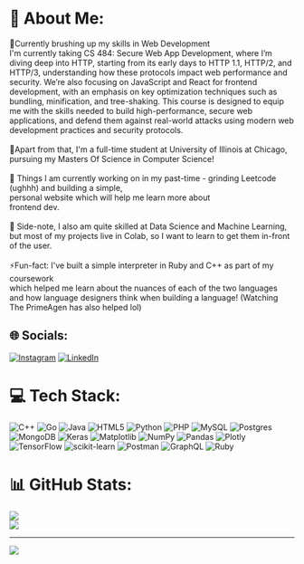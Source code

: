 # 💫 About Me:
🤔Currently brushing up my skills in Web Development<br>I'm currently taking CS 484: Secure Web App Development, where I’m diving deep into HTTP, starting from its early days to HTTP 1.1, HTTP/2, and HTTP/3, understanding how these protocols impact web performance and security. We’re also focusing on JavaScript and React for frontend development, with an emphasis on key optimization techniques such as bundling, minification, and tree-shaking. This course is designed to equip me with the skills needed to build high-performance, secure web applications, and defend them against real-world attacks using modern web development practices and security protocols.<br><br>🌱Apart from that, I'm a full-time student at University of Illinois at Chicago,<br>pursuing my Masters Of Science in Computer Science!<br><br>🔭 Things I am currently working on in my past-time - grinding Leetcode (ughhh) and building a simple, <br>personal website which will help me learn more about <br> frontend dev.<br><br>💬 Side-note, I also am quite skilled at Data Science and Machine Learning,<br>but most of my projects live in Colab, so I want to learn to get them in-front<br>of the user.<br><br>⚡Fun-fact:  I've built a simple interpreter in Ruby and C++ as part of my coursework<br>which helped me learn about the nuances of each of the two languages<br>and how language designers think when building a language! (Watching <br>The PrimeAgen has also helped lol)


## 🌐 Socials:
[![Instagram](https://img.shields.io/badge/Instagram-%23E4405F.svg?logo=Instagram&logoColor=white)](https://instagram.com/rohhh.sai) [![LinkedIn](https://img.shields.io/badge/LinkedIn-%230077B5.svg?logo=linkedin&logoColor=white)](https://linkedin.com/in/rohansaibuddhi) 

# 💻 Tech Stack:
![C++](https://img.shields.io/badge/c++-%2300599C.svg?style=flat&logo=c%2B%2B&logoColor=white) ![Go](https://img.shields.io/badge/go-%2300ADD8.svg?style=flat&logo=go&logoColor=white) ![Java](https://img.shields.io/badge/java-%23ED8B00.svg?style=flat&logo=openjdk&logoColor=white) ![HTML5](https://img.shields.io/badge/html5-%23E34F26.svg?style=flat&logo=html5&logoColor=white) ![Python](https://img.shields.io/badge/python-3670A0?style=flat&logo=python&logoColor=ffdd54) ![PHP](https://img.shields.io/badge/php-%23777BB4.svg?style=flat&logo=php&logoColor=white) ![MySQL](https://img.shields.io/badge/mysql-%2300000f.svg?style=flat&logo=mysql&logoColor=white) ![Postgres](https://img.shields.io/badge/postgres-%23316192.svg?style=flat&logo=postgresql&logoColor=white) ![MongoDB](https://img.shields.io/badge/MongoDB-%234ea94b.svg?style=flat&logo=mongodb&logoColor=white) ![Keras](https://img.shields.io/badge/Keras-%23D00000.svg?style=flat&logo=Keras&logoColor=white) ![Matplotlib](https://img.shields.io/badge/Matplotlib-%23ffffff.svg?style=flat&logo=Matplotlib&logoColor=black) ![NumPy](https://img.shields.io/badge/numpy-%23013243.svg?style=flat&logo=numpy&logoColor=white) ![Pandas](https://img.shields.io/badge/pandas-%23150458.svg?style=flat&logo=pandas&logoColor=white) ![Plotly](https://img.shields.io/badge/Plotly-%233F4F75.svg?style=flat&logo=plotly&logoColor=white) ![TensorFlow](https://img.shields.io/badge/TensorFlow-%23FF6F00.svg?style=flat&logo=TensorFlow&logoColor=white) ![scikit-learn](https://img.shields.io/badge/scikit--learn-%23F7931E.svg?style=flat&logo=scikit-learn&logoColor=white) ![Postman](https://img.shields.io/badge/Postman-FF6C37?style=flat&logo=postman&logoColor=white) ![GraphQL](https://img.shields.io/badge/-GraphQL-E10098?style=flat&logo=graphql&logoColor=white) ![Ruby](https://img.shields.io/badge/ruby-%23CC342D.svg?style=flat&logo=ruby&logoColor=white)
# 📊 GitHub Stats:
![](https://github-readme-streak-stats.herokuapp.com/?user=rohansaibuddhi&theme=radical&hide_border=false)<br/>
![](https://github-readme-stats.vercel.app/api/top-langs/?username=rohansaibuddhi&theme=radical&hide_border=false&include_all_commits=false&count_private=false&layout=compact)

---
[![](https://visitcount.itsvg.in/api?id=rohansaibuddhi&icon=0&color=0)](https://visitcount.itsvg.in)

<!-- Proudly created with GPRM ( https://gprm.itsvg.in ) -->
